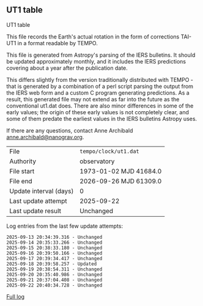 
## UT1 table

UT1 table

This file records the Earth's actual rotation in the form of
corrections TAI-UT1 in a format readable by TEMPO.

This file is generated from Astropy's parsing of the IERS
bulletins. It should be updated approximately monthly, and it
includes the IERS predictions covering about a year after the
publication date.

This differs slightly from the version traditionally distributed
with TEMPO - that is generated by a combination of a perl script
parsing the output from the IERS web form and a custom C program
generating predictions. As a result, this generated file may not
extend as far into the future as the conventional ut1.dat does.
There are also minor differences in some of the early values; the
origin of these early values is not completely clear, and some of
them predate the earliest values in the IERS bulletins Astropy uses.

If there are any questions, contact Anne Archibald
<anne.archibald@nanograv.org>.

|     |     |
|:--- |:--- |
| File | `tempo/clock/ut1.dat` |
| Authority | observatory |
| File start | 1973-01-02 MJD 41684.0 |
| File end | 2026-09-26 MJD 61309.0 |
| Update interval (days) | 0 |
| Last update attempt | 2025-09-22 |
| Last update result | Unchanged |

Log entries from the last few update attempts:
```
2025-09-13 20:34:39.316 - Unchanged
2025-09-14 20:35:33.266 - Unchanged
2025-09-15 20:38:33.180 - Unchanged
2025-09-16 20:39:50.166 - Unchanged
2025-09-17 20:39:34.417 - Unchanged
2025-09-18 20:39:58.257 - Updated
2025-09-19 20:38:54.311 - Unchanged
2025-09-20 20:35:40.986 - Unchanged
2025-09-21 20:37:04.408 - Unchanged
2025-09-22 20:40:34.728 - Unchanged
```
[Full log](https://raw.githubusercontent.com/ipta/pulsar-clock-corrections/main/log/tempo/clock/ut1.dat.log)
